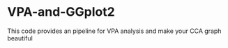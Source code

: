 # VPA-and-GGplot2
This code provides an pipeline for VPA analysis and make your CCA graph beautiful
